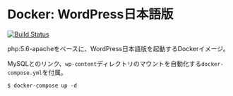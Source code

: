 # Docker: WordPress日本語版

[![Build Status](https://travis-ci.org/ryu-blacknd/docker-wordpress_jp.svg?branch=master)](https://travis-ci.org/ryu-blacknd/docker-wordpress_jp)

php:5.6-apacheをベースに、WordPress日本語版を起動するDockerイメージ。

MySQLとのリンク、`wp-content`ディレクトリのマウントを自動化する`docker-compose.yml`を付属。

```
$ docker-compose up -d
```
